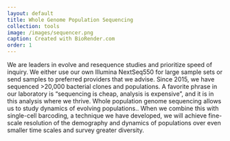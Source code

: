 ```yaml
---
layout: default
title: Whole Genome Population Sequencing
collection: tools
image: /images/sequencer.png
caption: Created with BioRender.com
order: 1
---
```

We are leaders in evolve and resequence studies and prioritize speed of inquiry. We either use our own Illumina NextSeq550 for large sample sets or send samples to preferred providers that we advise. Since 2015, we have sequenced >20,000 bacterial clones and populations. A favorite phrase in our laboratory is “sequencing is cheap, analysis is expensive”, and it is in this analysis where we thrive. Whole population genome sequencing allows us to study dynamics of evolving populations.. When we combine this with single-cell barcoding, a technique we have developed, we will achieve fine-scale resolution of the demography and dynamics of populations over even smaller time scales and survey greater diversity. 